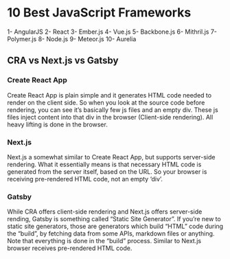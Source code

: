 # 10 Best JavaScript Frameworks

1- AngularJS
2- React
3- Ember.js
4- Vue.js
5- Backbone.js
6- Mithril.js
7- Polymer.js
8- Node.js
9- Meteor.js
10- Aurelia

## CRA vs Next.js vs Gatsby

### Create React App
Create React App is plain simple and it generates HTML code needed to render on the client side. So when you look at the source code before rendering, you can see it’s basically few js files and an empty div. These js files inject content into that div in the browser (Client-side rendering). All heavy lifting is done in the browser.
### Next.js
Next.js a somewhat similar to Create React App, but supports server-side rendering. What it essentially means is that necessary HTML code is generated from the server itself, based on the URL. So your browser is receiving pre-rendered HTML code, not an empty ‘div’.
### Gatsby
While CRA offers client-side rendering and Next.js offers server-side rending, Gatsby is something called “Static Site Generator”. If you’re new to static site generators, those are generators which build “HTML” code during the “build”, by fetching data from some APIs, markdown files or anything. Note that everything is done in the “build” process. Similar to Next.js browser receives pre-rendered HTML code.